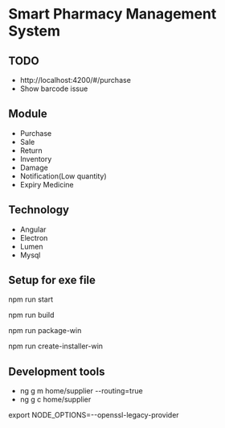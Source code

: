 # Smart Pharmacy Management System

## TODO

- http://localhost:4200/#/purchase 
- Show barcode issue
## Module

- Purchase
- Sale
- Return
- Inventory
- Damage
- Notification(Low quantity)
- Expiry Medicine

## Technology

- Angular
- Electron
- Lumen
- Mysql

## Setup for exe file

npm run start

npm run build

npm run package-win

npm run create-installer-win

## Development tools

- ng g m home/supplier --routing=true
- ng g c home/supplier


export NODE_OPTIONS=--openssl-legacy-provider
